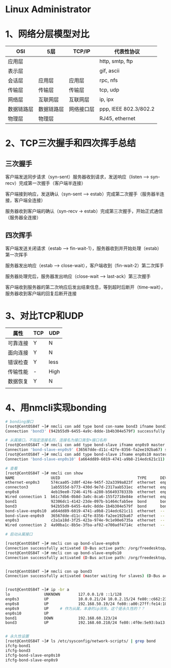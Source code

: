 # Linux Administrator

# 1、网络分层模型对比



| OSI        | 5层        | TCP/IP     | 代表性协议            |
| ---------- | ---------- | ---------- | --------------------- |
| 应用层     |            |            | http, smtp, ftp       |
| 表示层     |            |            | gif, ascii            |
| 会话层     | 应用层     | 应用层     | rpc, nfs              |
| 传输层     | 传输层     | 传输层     | tcp, udp              |
| 网络层     | 互联网层   | 互联网层   | ip, ipx               |
| 数据链路层 | 数据链路层 | 网络接口层 | ppp, IEEE 802.3/802.2 |
| 物理层     | 物理层     |            | RJ45, ethernet        |



# 2、TCP三次握手和四次挥手总结

## 三次握手

客户端发送同步请求（syn-sent）服务器收到请求，发送响应（listen --> syn-recv）完成第一次握手（客户端半连接）

客户端接到响应，发送确认（syn-sent --> estab）完成第二次握手（服务器半连接，客户端全连接）

服务器收到客户端的确认（syn-recv -> estab）完成第三次握手，开始正式通信（服务器全连接）



## 四次挥手

客户端发送关闭请求（estab --> fin-wait-1），服务器收到并开始处理（estab）第一次挥手

服务器发出响应（estab --> close-wait），客户端收到（fin-wait-2）第二次挥手

服务器处理完后，服务器发出响应（close-wait --> last-ack）第三次握手

客户端收到服务器的第二次响应后发出结束信息，等到超时后断开（time-wait），服务器收到客户端的回复后断开连接





# 3、对比TCP和UDP



| 属性     | TCP  | UDP  |
| -------- | ---- | ---- |
| 可靠连接 | Y    | N    |
| 面向连接 | Y    | N    |
| 错误检查 | Y    | less |
| 传输性能 | -    | High |
| 数据恢复 | Y    | N    |
|          |      |      |





# 4、用nmcli实现bonding



```sh
# bonding接口
[root@CentOS84T ~]# nmcli con add type bond con-name bond3 ifname bond3 mode active-backup ipv4.method manual ipv4.addresses 192.168.60.210/24
Connection 'bond3' (942b55d9-6455-4a9c-8dde-1b4b304e579f) successfully added.

# 从属接口。不指定连接名则，连接名为接口类型+接口名称
[root@CentOS84T ~]# nmcli con add type bond-slave ifname enp0s9 master bond3
Connection 'bond-slave-enp0s9' (36567dde-d11c-42fe-8356-fa2ee192ba67) successfully added.
[root@CentOS84T ~]# nmcli con add type bond-slave ifname enp0s10 master bond3
Connection 'bond-slave-enp0s10' (a664dd89-6019-4741-a9b8-214edc621c11) successfully added.

# 查看
[root@CentOS84T ~]# nmcli con show
NAME                UUID                                  TYPE      DEVICE
ethernet-enp0s3     574caa05-2d0f-424e-945f-32a3399a823f  ethernet  enp0s3
connecton3          1ab5555d-b773-430d-9e7d-2317aab531ec  ethernet  enp0s9
enp0s8              4eb19ee0-7246-41f6-a280-b5649378333b  ethernet  enp0s8
Wired connection 1  b61c7db6-0b8d-3a0c-8ca6-155f2718e84e  ethernet  enp0s10
bond1               92306dc1-4142-23de-097b-b1464cfab5ee  bond      bond1
bond3               942b55d9-6455-4a9c-8dde-1b4b304e579f  bond      bond3
bond-slave-enp0s10  a664dd89-6019-4741-a9b8-214edc621c11  ethernet  --
bond-slave-enp0s9   36567dde-d11c-42fe-8356-fa2ee192ba67  ethernet  --
enp0s3              c2a1a18d-3f25-423a-974e-9c1e90e6735a  ethernet  --
Wired connection 2  4a90ba1c-8b5e-3fba-af02-e700adf4714c  ethernet  --

# 启动从属接口

[root@CentOS84T ~]# nmcli con up bond-slave-enp0s9
Connection successfully activated (D-Bus active path: /org/freedesktop/NetworkManager/ActiveConnection/9)
[root@CentOS84T ~]# nmcli con up bond-slave-enp0s10
Connection successfully activated (D-Bus active path: /org/freedesktop/NetworkManager/ActiveConnection/10)


[root@CentOS84T ~]# nmcli con up bond3
Connection successfully activated (master waiting for slaves) (D-Bus active path: /org/freedesktop/NetworkManager/ActiveConnection/11)


[root@CentOS84T ~]# ip -br a
lo               UNKNOWN        127.0.0.1/8 ::1/128
enp0s3           UP             10.0.0.21/24 10.0.2.15/24 fe80::c662:230e:8975:4447/64
enp0s8           UP             192.168.50.19/24 fe80::a00:27ff:fe14:1052/64
enp0s9           UP		# 作为从属，本身的ip消失。这个是永久性的？？
enp0s10          UP
bond1            DOWN           192.168.60.123/24
bond3            UP             192.168.60.210/24 fe80::4f0e:5e93:ba13:b6c8/64


# 永久性设置
[root@CentOS84T ~]# ls /etc/sysconfig/network-scripts/ | grep bond
ifcfg-bond1
ifcfg-bond3
ifcfg-bond-slave-enp0s10
ifcfg-bond-slave-enp0s9


```



